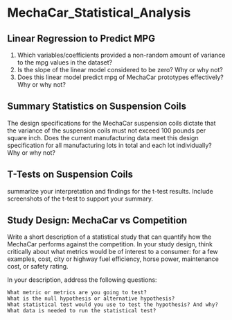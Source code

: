 # MechaCar_Statistical_Analysis

## Linear Regression to Predict MPG
1. Which variables/coefficients provided a non-random amount of variance to the mpg values in the dataset?
2. Is the slope of the linear model considered to be zero? Why or why not?
3. Does this linear model predict mpg of MechaCar prototypes effectively? Why or why not?

## Summary Statistics on Suspension Coils
The design specifications for the MechaCar suspension coils dictate that the variance of the suspension coils must not exceed 100 pounds per square inch. Does the current manufacturing data meet this design specification for all manufacturing lots in total and each lot individually? Why or why not?

## T-Tests on Suspension Coils
summarize your interpretation and findings for the t-test results. Include screenshots of the t-test to support your summary. 

## Study Design: MechaCar vs Competition
Write a short description of a statistical study that can quantify how the MechaCar performs against the competition. In your study design, think critically about what metrics would be of interest to a consumer: for a few examples, cost, city or highway fuel efficiency, horse power, maintenance cost, or safety rating.

In your description, address the following questions:

    What metric or metrics are you going to test?
    What is the null hypothesis or alternative hypothesis?
    What statistical test would you use to test the hypothesis? And why?
    What data is needed to run the statistical test?
